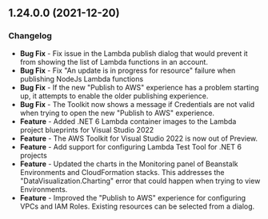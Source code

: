 ## 1.24.0.0 (2021-12-20)

### Changelog
- **Bug Fix** - Fix issue in the Lambda publish dialog that would prevent it from showing the list of Lambda functions in an account.
- **Bug Fix** - Fix "An update is in progress for resource" failure when publishing NodeJs Lambda functions
- **Bug Fix** - If the new "Publish to AWS" experience has a problem starting up, it attempts to enable the older publishing experience.
- **Bug Fix** - The Toolkit now shows a message if Credentials are not valid when trying to open the new "Publish to AWS" experience.
- **Feature** - Added .NET 6 Lambda container images to the Lambda project blueprints for Visual Studio 2022
- **Feature** - The AWS Toolkit for Visual Studio 2022 is now out of Preview.
- **Feature** - Add support for configuring Lambda Test Tool for .NET 6 projects
- **Feature** - Updated the charts in the Monitoring panel of Beanstalk Environments and CloudFormation stacks. This addresses the "DataVisualization.Charting" error that could happen when trying to view Environments.
- **Feature** - Improved the "Publish to AWS" experience for configuring VPCs and IAM Roles. Existing resources can be selected from a dialog.